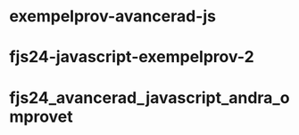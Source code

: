 # exempelprov-avancerad-js
# fjs24-javascript-exempelprov-2
# fjs24_avancerad_javascript_andra_omprovet

